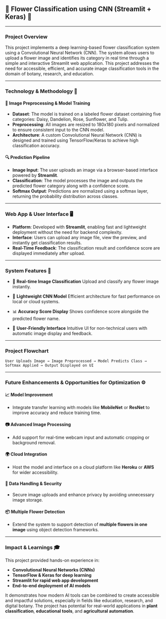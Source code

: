 ## 🌸 **Flower Classification using CNN (Streamlit + Keras)** 🚀

---

### **Project Overview**

This project implements a deep learning-based flower classification system using a Convolutional Neural Network (CNN). The system allows users to upload a flower image and identifies its category in real time through a simple and interactive Streamlit web application. This project addresses the need for accessible, efficient, and accurate image classification tools in the domain of botany, research, and education.

---

### **Technology & Methodology** 🧠

#### 🧾 **Image Preprocessing & Model Training**

* **Dataset**: The model is trained on a labeled flower dataset containing five categories: Daisy, Dandelion, Rose, Sunflower, and Tulip.
* **Preprocessing**: All images are resized to 180x180 pixels and normalized to ensure consistent input to the CNN model.
* **Architecture**: A custom Convolutional Neural Network (CNN) is designed and trained using TensorFlow/Keras to achieve high classification accuracy.

#### 🔍 **Prediction Pipeline**

* **Image Input**: The user uploads an image via a browser-based interface powered by **Streamlit**.
* **Classification**: The model processes the image and outputs the predicted flower category along with a confidence score.
* **Softmax Output**: Predictions are normalized using a softmax layer, returning the probability distribution across classes.

---

### **Web App & User Interface** 🖥️

* **Platform**: Developed with **Streamlit**, enabling fast and lightweight deployment without the need for backend complexity.
* **Interface**: Users can upload any image file, view the preview, and instantly get classification results.
* **Real-Time Feedback**: The classification result and confidence score are displayed immediately after upload.

---

### **System Features** 🔧

* 🌼 **Real-time Image Classification**
  Upload and classify any flower image instantly.

* 🧠 **Lightweight CNN Model**
  Efficient architecture for fast performance on local or cloud systems.

* 📊 **Accuracy Score Display**
  Shows confidence score alongside the predicted flower name.

* 🎯 **User-Friendly Interface**
  Intuitive UI for non-technical users with automatic image display and feedback.

---

### **Project Flowchart**

```plaintext
User Uploads Image → Image Preprocessed → Model Predicts Class → Softmax Applied → Output Displayed on UI
```

---

### **Future Enhancements & Opportunities for Optimization** ⚙️

#### 📈 **Model Improvement**

* Integrate transfer learning with models like **MobileNet** or **ResNet** to improve accuracy and reduce training time.

#### 📷 **Advanced Image Processing**

* Add support for real-time webcam input and automatic cropping or background removal.

#### 🌍 **Cloud Integration**

* Host the model and interface on a cloud platform like **Heroku** or **AWS** for wider accessibility.

#### 🔐 **Data Handling & Security**

* Secure image uploads and enhance privacy by avoiding unnecessary image storage.

#### 📦 **Multiple Flower Detection**

* Extend the system to support detection of **multiple flowers in one image** using object detection frameworks.

---

### **Impact & Learnings** 🎓

This project provided hands-on experience in:

* **Convolutional Neural Networks (CNNs)**
* **TensorFlow & Keras for deep learning**
* **Streamlit for rapid web app development**
* **End-to-end deployment of AI models**

It demonstrates how modern AI tools can be combined to create accessible and impactful solutions, especially in fields like education, research, and digital botany. The project has potential for real-world applications in **plant classification**, **educational tools**, and **agricultural automation**.


